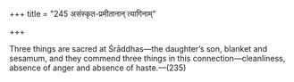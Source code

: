 +++
title = "245 असंस्कृत-प्रमीतानान् त्यागिनाम्"

+++

Three things are sacred at Śrāddhas—the daughter’s son, blanket and sesamum, and they commend three things in this connection—cleanliness, absence of anger and absence of haste.—(235)